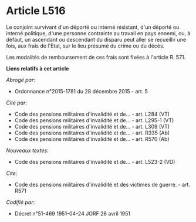 # Article L516

Le conjoint survivant d'un déporté ou interné résistant, d'un déporté ou interné politique, d'une personne contrainte au
travail en pays ennemi, ou, à défaut, un ascendant ou descendant du disparu peut aller se recueillir une fois, aux frais de
l'Etat, sur le lieu présumé du crime ou du décès.

Les modalités de remboursement de ces frais sont fixées à l'article R. 571.

**Liens relatifs à cet article**

_Abrogé par_:

  - Ordonnance n°2015-1781 du 28 décembre 2015 - art. 5

_Cité par_:

  - Code des pensions militaires d'invalidité et de... - art. L284 (VT)
  - Code des pensions militaires d'invalidité et de... - art. L295-1 (VT)
  - Code des pensions militaires d'invalidité et de... - art. L309 (VT)
  - Code des pensions militaires d'invalidité et de... - art. R335 (Ab)
  - Code des pensions militaires d'invalidité et de... - art. R570 (Ab)

_Nouveaux textes_:

  - Code des pensions militaires d'invalidité et de... - art. L523-2 (VD)

_Cite_:

  - Code des pensions militaires d'invalidité et des victimes de guerre. - art. R571

_Codifié par_:

  - Décret n°51-469 1951-04-24 JORF 26 avril 1951
